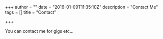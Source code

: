 +++
author = ""
date = "2016-01-09T11:35:10Z"
description = "Contact Me"
tags = []
title = "Contact"

+++

You can contact me for gigs etc...
